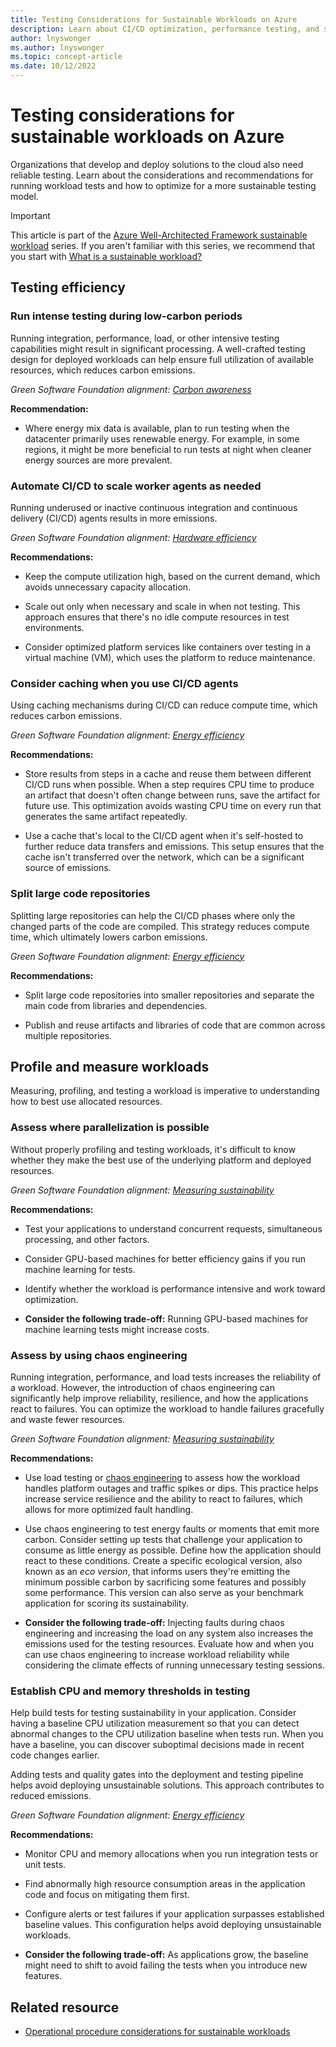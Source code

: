 ```yaml
---
title: Testing Considerations for Sustainable Workloads on Azure
description: Learn about CI/CD optimization, performance testing, and sustainable DevOps practices for Azure workloads to reduce carbon emissions and energy usage.
author: lnyswonger
ms.author: lnyswonger
ms.topic: concept-article
ms.date: 10/12/2022
---
```


# Testing considerations for sustainable workloads on Azure

Organizations that develop and deploy solutions to the cloud also need reliable testing. Learn about the considerations and recommendations for running workload tests and how to optimize for a more sustainable testing model.

> [!IMPORTANT]
> This article is part of the [Azure Well-Architected Framework sustainable workload](index.yml) series. If you aren't familiar with this series, we recommend that you start with [What is a sustainable workload?](sustainability-get-started.md#what-is-a-sustainable-workload)

## Testing efficiency

### Run intense testing during low-carbon periods

Running integration, performance, load, or other intensive testing capabilities might result in significant processing. A well-crafted testing design for deployed workloads can help ensure full utilization of available resources, which reduces carbon emissions.

*Green Software Foundation alignment: [Carbon awareness](sustainability-design-principles.md#carbon-awareness)*

**Recommendation:**

- Where energy mix data is available, plan to run testing when the datacenter primarily uses renewable energy. For example, in some regions, it might be more beneficial to run tests at night when cleaner energy sources are more prevalent.

### Automate CI/CD to scale worker agents as needed

Running underused or inactive continuous integration and continuous delivery (CI/CD) agents results in more emissions.

*Green Software Foundation alignment: [Hardware efficiency](sustainability-design-principles.md#hardware-efficiency)*

**Recommendations:**

- Keep the compute utilization high, based on the current demand, which avoids unnecessary capacity allocation.

- Scale out only when necessary and scale in when not testing. This approach ensures that there's no idle compute resources in test environments.

- Consider optimized platform services like containers over testing in a virtual machine (VM), which uses the platform to reduce maintenance.

### Consider caching when you use CI/CD agents

Using caching mechanisms during CI/CD can reduce compute time, which reduces carbon emissions.

*Green Software Foundation alignment: [Energy efficiency](sustainability-design-principles.md#energy-efficiency)*

**Recommendations:**

- Store results from steps in a cache and reuse them between different CI/CD runs when possible. When a step requires CPU time to produce an artifact that doesn't often change between runs, save the artifact for future use. This optimization avoids wasting CPU time on every run that generates the same artifact repeatedly.

- Use a cache that's local to the CI/CD agent when it's self-hosted to further reduce data transfers and emissions. This setup ensures that the cache isn't transferred over the network, which can be a significant source of emissions.

### Split large code repositories

Splitting large repositories can help the CI/CD phases where only the changed parts of the code are compiled. This strategy reduces compute time, which ultimately lowers carbon emissions.

*Green Software Foundation alignment: [Energy efficiency](sustainability-design-principles.md#energy-efficiency)*

**Recommendations:**

- Split large code repositories into smaller repositories and separate the main code from libraries and dependencies.

- Publish and reuse artifacts and libraries of code that are common across multiple repositories.

## Profile and measure workloads

Measuring, profiling, and testing a workload is imperative to understanding how to best use allocated resources.

### Assess where parallelization is possible

Without properly profiling and testing workloads, it's difficult to know whether they make the best use of the underlying platform and deployed resources.

*Green Software Foundation alignment: [Measuring sustainability](sustainability-design-principles.md#measuring-sustainability)*

**Recommendations:**

- Test your applications to understand concurrent requests, simultaneous processing, and other factors.

- Consider GPU-based machines for better efficiency gains if you run machine learning for tests.

- Identify whether the workload is performance intensive and work toward optimization.

- **Consider the following trade-off:** Running GPU-based machines for machine learning tests might increase costs.
  
### Assess by using chaos engineering

Running integration, performance, and load tests increases the reliability of a workload. However, the introduction of chaos engineering can significantly help improve reliability, resilience, and how the applications react to failures. You can optimize the workload to handle failures gracefully and waste fewer resources.

*Green Software Foundation alignment: [Measuring sustainability](sustainability-design-principles.md#measuring-sustainability)*

**Recommendations:**

- Use load testing or [chaos engineering](/azure/well-architected/reliability/testing-strategy) to assess how the workload handles platform outages and traffic spikes or dips. This practice helps increase service resilience and the ability to react to failures, which allows for more optimized fault handling.

- Use chaos engineering to test energy faults or moments that emit more carbon. Consider setting up tests that challenge your application to consume as little energy as possible. Define how the application should react to these conditions. Create a specific ecological version, also known as an *eco version*, that informs users they're emitting the minimum possible carbon by sacrificing some features and possibly some performance. This version can also serve as your benchmark application for scoring its sustainability.

- **Consider the following trade-off:** Injecting faults during chaos engineering and increasing the load on any system also increases the emissions used for the testing resources. Evaluate how and when you can use chaos engineering to increase workload reliability while considering the climate effects of running unnecessary testing sessions.

### Establish CPU and memory thresholds in testing

Help build tests for testing sustainability in your application. Consider having a baseline CPU utilization measurement so that you can detect abnormal changes to the CPU utilization baseline when tests run. When you have a baseline, you can discover suboptimal decisions made in recent code changes earlier.

Adding tests and quality gates into the deployment and testing pipeline helps avoid deploying unsustainable solutions. This approach contributes to reduced emissions.

*Green Software Foundation alignment: [Energy efficiency](sustainability-design-principles.md#energy-efficiency)*

**Recommendations:**

- Monitor CPU and memory allocations when you run integration tests or unit tests.

- Find abnormally high resource consumption areas in the application code and focus on mitigating them first.

- Configure alerts or test failures if your application surpasses established baseline values. This configuration helps avoid deploying unsustainable workloads.

- **Consider the following trade-off:** As applications grow, the baseline might need to shift to avoid failing the tests when you introduce new features.

## Related resource

- [Operational procedure considerations for sustainable workloads](sustainability-operational-procedures.md)
